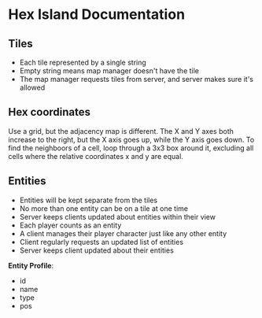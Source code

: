 # Hex Island Documentation

## Tiles

- Each tile represented by a single string
- Empty string means map manager doesn't have the tile
- The map manager requests tiles from server, and server makes sure it's allowed

## Hex coordinates

Use a grid, but the adjacency map is different. The X and Y axes both increase to the right, but the X axis goes up, while the Y axis goes down. To find the neighboors of a cell, loop through a 3x3 box around it, excluding all cells where the relative coordinates x and y are equal.

## Entities

- Entities will be kept separate from the tiles
- No more than one entity can be on a tile at one time
- Server keeps clients updated about entities within their view
- Each player counts as an entity
- A client manages their player character just like any other entity
- Client regularly requests an updated list of entities
- Server keeps client updated about their entities

__Entity Profile__:
- id
- name
- type
- pos
